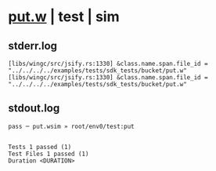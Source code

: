 # [put.w](../../../../../../examples/tests/sdk_tests/bucket/put.w) | test | sim

## stderr.log
```log
[libs/wingc/src/jsify.rs:1330] &class.name.span.file_id = "../../../../examples/tests/sdk_tests/bucket/put.w"
[libs/wingc/src/jsify.rs:1330] &class.name.span.file_id = "../../../../examples/tests/sdk_tests/bucket/put.w"
```

## stdout.log
```log
pass ─ put.wsim » root/env0/test:put
 
 
Tests 1 passed (1)
Test Files 1 passed (1)
Duration <DURATION>
```

